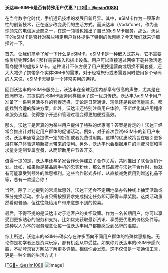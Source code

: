 **沃达丰eSIM卡是否有特殊用户优惠？[[TG💪+ @esim1088](https://t.me/s/esim1088)]**

在当今数字化时代，手机通讯技术的发展日新月异。其中，eSIM卡作为一项革命性的创新技术，正在逐步改变我们的生活方式。而沃达丰（Vodafone），作为全球领先的电信运营商之一，在这一领域也推出了自己的eSIM卡服务。那么，沃达丰的eSIM卡是否针对某些特定用户群体提供了特别的优惠呢？今天我们就来详细探讨一下。

首先，让我们简单了解一下什么是eSIM卡。eSIM卡是一种嵌入式芯片，它不需要像传统物理SIM卡那样需要插入和拔出设备。用户可以直接通过网络下载并激活运营商提供的虚拟SIM卡。这种设计不仅方便了用户更换运营商或切换不同套餐，还大大减少了携带多个实体SIM卡的需求。对于经常旅行或者需要同时使用多个号码的人来说，eSIM卡无疑是一个非常实用的选择。

回到沃达丰的eSIM卡服务上，沃达丰在全球范围内都享有很高的声誉，尤其是在欧洲市场。其提供的eSIM卡服务同样继承了这一优良传统。沃达丰为eSIM卡用户准备了一系列灵活多样的套餐选择，无论是日常通话、短信还是数据流量需求，都能找到合适的解决方案。此外，沃达丰还特别注重用户体验，不断优化其应用程序和服务流程，使得整个开通和管理过程变得更加便捷高效。

那么，沃达丰是否真的为某些用户提供了特殊的优惠呢？答案是肯定的！沃达丰经常会推出针对特定用户群体的促销活动。例如，对于首次尝试eSIM卡的新用户来说，沃达丰通常会提供一定的折扣或者免费试用期。这样的优惠政策旨在吸引更多潜在客户体验这项新技术带来的便利。另外，沃达丰也会根据用户的消费习惯和需求量身定制专属套餐，从而帮助用户节省开支。

值得一提的是，沃达丰还与多家合作伙伴建立了合作关系，共同推出了联合促销计划。比如，如果你是某品牌手机的忠实粉丝，那么当该品牌与沃达丰合作时，你就有可能享受到额外的优惠福利。这些合作形式多样，从直接减免费用到赠送礼品不等，总有一款适合你！

当然，除了上述提到的常规优惠外，沃达丰还会不定期地举办各种线上抽奖活动或积分兑换活动。参与者只需按照要求完成指定任务即可获得丰厚奖励。这类活动虽然看似普通，但往往能给用户带来意想不到的惊喜。

最后，不得不提的是沃达丰对于老客户的关怀政策。作为一名长期用户，你可以享受到更多贴心的服务和支持。比如优先获取最新资讯、享受更优惠的价格条件等。这种以人为本的服务理念让每一位沃达丰用户都能感受到品牌的温度。

综上所述，沃达丰的eSIM卡确实存在许多面向不同用户群体的特殊优惠措施。无论你是初学者还是资深玩家，都有机会从中受益。如果你对沃达丰的eSIM卡感兴趣，不妨登录官方网站了解更多详情。相信你会发现，这不仅仅是一项通信工具，更是一种全新的生活方式！

[[TG💪+ @esim1088](https://t.me/s/esim1088) ![Image](https://i.postimg.cc/4NQfJmqS/Snipaste-2025-05-13-00-14-12.png)]